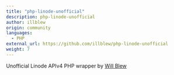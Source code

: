 ```yaml
---
title: "php-linode-unofficial"
description: php-linode-unofficial
author: illblew
origin: community
languages:
  - PHP
external_url: https://github.com/illblew/php-linode-unofficial
weight: 7
---
```


Unofficial Linode APIv4 PHP wrapper by [Will Blew](https://github.com/illblew)
